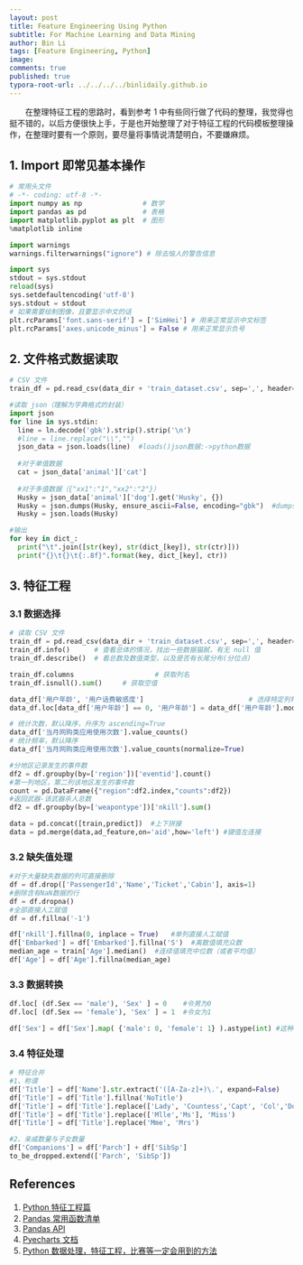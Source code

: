 ```yaml
---
layout: post
title: Feature Engineering Using Python
subtitle: For Machine Learning and Data Mining
author: Bin Li
tags: [Feature Engineering, Python]
image: 
comments: true
published: true
typora-root-url: ../../../../binlidaily.github.io
---
```


　　在整理特征工程的思路时，看到参考 1 中有些同行做了代码的整理，我觉得也挺不错的，以后方便很快上手，于是也开始整理了对于特征工程的代码模板整理操作，在整理时要有一个原则，要尽量将事情说清楚明白，不要嫌麻烦。

## 1. Import 即常见基本操作

```python
# 常用头文件
# -*- coding: utf-8 -*-
import numpy as np               # 数学
import pandas as pd              # 表格
import matplotlib.pyplot as plt  # 图形
%matplotlib inline

import warnings
warnings.filterwarnings("ignore") # 除去恼人的警告信息

import sys
stdout = sys.stdout
reload(sys)
sys.setdefaultencoding('utf-8')
sys.stdout = stdout
# 如果需要绘制图像，且要显示中文的话
plt.rcParams['font.sans-serif'] = ['SimHei'] # 用来正常显示中文标签
plt.rcParams['axes.unicode_minus'] = False # 用来正常显示负号
```

## 2. 文件格式数据读取

```python
# CSV 文件
train_df = pd.read_csv(data_dir + 'train_dataset.csv', sep=',', header=0)

#读取 json（理解为字典格式的封装）
import json
for line in sys.stdin:
  line = ln.decode('gbk').strip().strip('\n')
  #line = line.replace("\\","")
  json_data = json.loads(line)  #loads()json数据:->python数据
  
  #对于单值数据
  cat = json_data['animal']['cat']
  
  #对于多值数据（{"xx1":"1","xx2":"2"}）
  Husky = json_data['animal']['dog'].get('Husky', {})
  Husky = json.dumps(Husky, ensure_ascii=False, encoding="gbk")  #dumps():python数据->json数据
  Husky = json.loads(Husky)

#输出
for key in dict_:
  print("\t".join([str(key), str(dict_[key]), str(ctr)]))
  print("{}\t{}\t{:.8f}".format(key, dict_[key], ctr))
```

## 3. 特征工程

### 3.1 数据选择

```python
# 读取 CSV 文件
train_df = pd.read_csv(data_dir + 'train_dataset.csv', sep=',', header=0)
train_df.info() 	 # 查看总体的情况，找出一些数据猫腻，有无 null 值
train_df.describe()	 # 看总数及数值类型，以及是否有长尾分布(分位点)

train_df.columns					# 获取列名
train_df.isnull().sum()		# 获取空值

data_df['用户年龄', '用户话费敏感度']   						# 选择特定列特征
data_df.loc[data_df['用户年龄'] == 0, '用户年龄'] = data_df['用户年龄'].mode() # 按照条件选择特征

# 统计次数，默认降序，升序为 ascending=True
data_df['当月网购类应用使用次数'].value_counts()   
# 统计频率，默认降序
data_df['当月网购类应用使用次数'].value_counts(normalize=True) 

#分地区记录发生的事件数
df2 = df.groupby(by=['region'])['eventid'].count()
#第一列地区，第二列该地区发生的事件数    
count = pd.DataFrame({"region":df2.index,"counts":df2})  
#返回武器-该武器杀人总数
df2 = df.groupby(by=['weapontype'])['nkill'].sum() 

data = pd.concat([train,predict])  #上下拼接
data = pd.merge(data,ad_feature,on='aid',how='left') #键值左连接
```

### 3.2 缺失值处理

```python
#对于大量缺失数据的列可直接删除
df = df.drop(['PassengerId','Name','Ticket','Cabin'], axis=1) 
#删除含有NaN数据的行 
df = df.dropna()   
#全部直接人工赋值                                            
df = df.fillna('-1')                                           

df['nkill'].fillna(0, inplace = True)   #单列直接人工赋值
df['Embarked'] = df['Embarked'].fillna('S')  #离散值填充众数  
median_age = train['Age'].median()  #连续值填充中位数（或者平均值）
df['Age'] = df['Age'].fillna(median_age)
```

### 3.3 数据转换

```python
df.loc[ (df.Sex == 'male'), 'Sex' ] = 0    #令男为0
df.loc[ (df.Sex == 'female'), 'Sex' ] = 1  #令女为1

df['Sex'] = df['Sex'].map( {'male': 0, 'female': 1} ).astype(int) #这种写法更好
```

### 3.4 特征处理

```python
# 特征合并
#1、称谓
df['Title'] = df['Name'].str.extract('([A-Za-z]+)\.', expand=False)
df['Title'] = df['Title'].fillna('NoTitle')
df['Title'] = df['Title'].replace(['Lady', 'Countess','Capt', 'Col','Don', 'Dr', 'Major', 'Rev', 'Sir', 'Jonkheer', 'Dona'], 'Rare')
df['Title'] = df['Title'].replace(['Mlle','Ms'], 'Miss')
df['Title'] = df['Title'].replace('Mme', 'Mrs')

#2、亲戚数量与子女数量
df['Companions'] = df['Parch'] + df['SibSp']
to_be_dropped.extend(['Parch', 'SibSp'])
```






## References
1. [Python 特征工程篇](https://coladrill.github.io/2018/03/08/Python%E7%89%B9%E5%BE%81%E5%B7%A5%E7%A8%8B%E7%AF%87/)
2. [Pandas 常用函数清单](https://www.jianshu.com/p/6eb5499cd07d)
3. [Pandas API](https://pandas.pydata.org/pandas-docs/stable/reference/api/pandas.DataFrame.html)
4. [Pyecharts 文档](http://pyecharts.org/#/zh-cn/)
5. [Python 数据处理，特征工程，比赛等一定会用到的方法](https://www.twblogs.net/a/5b8364342b71776c51e2d0b2/zh-cn)